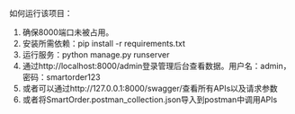 如何运行该项目：
1. 确保8000端口未被占用。
2. 安装所需依赖：pip install -r requirements.txt
3. 运行服务：python manage.py runserver
4. 通过http://localhost:8000/admin登录管理后台查看数据。用户名：admin，密码：smartorder123
5. 或者可以通过http://127.0.0.1:8000/swagger/查看所有APIs以及请求参数
6. 或者将SmartOrder.postman_collection.json导入到postman中调用APIs